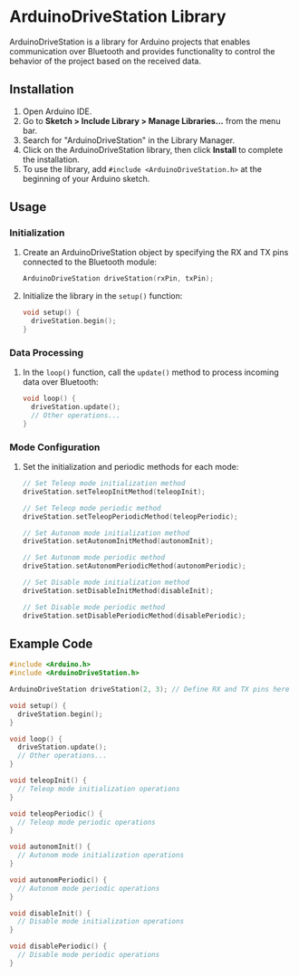 # ArduinoDriveStation Library

ArduinoDriveStation is a library for Arduino projects that enables communication over Bluetooth and provides functionality to control the behavior of the project based on the received data.

## Installation

1. Open Arduino IDE.
2. Go to **Sketch > Include Library > Manage Libraries...** from the menu bar.
3. Search for "ArduinoDriveStation" in the Library Manager.
4. Click on the ArduinoDriveStation library, then click **Install** to complete the installation.
5. To use the library, add `#include <ArduinoDriveStation.h>` at the beginning of your Arduino sketch.

## Usage

### Initialization

1. Create an ArduinoDriveStation object by specifying the RX and TX pins connected to the Bluetooth module:
    ```cpp
    ArduinoDriveStation driveStation(rxPin, txPin);
    ```
2. Initialize the library in the `setup()` function:
    ```cpp
    void setup() {
      driveStation.begin();
    }
    ```

### Data Processing

1. In the `loop()` function, call the `update()` method to process incoming data over Bluetooth:
    ```cpp
    void loop() {
      driveStation.update();
      // Other operations...
    }
    ```

### Mode Configuration

1. Set the initialization and periodic methods for each mode:
    ```cpp
    // Set Teleop mode initialization method
    driveStation.setTeleopInitMethod(teleopInit);

    // Set Teleop mode periodic method
    driveStation.setTeleopPeriodicMethod(teleopPeriodic);

    // Set Autonom mode initialization method
    driveStation.setAutonomInitMethod(autonomInit);

    // Set Autonom mode periodic method
    driveStation.setAutonomPeriodicMethod(autonomPeriodic);

    // Set Disable mode initialization method
    driveStation.setDisableInitMethod(disableInit);

    // Set Disable mode periodic method
    driveStation.setDisablePeriodicMethod(disablePeriodic);
    ```

## Example Code

```cpp
#include <Arduino.h>
#include <ArduinoDriveStation.h>

ArduinoDriveStation driveStation(2, 3); // Define RX and TX pins here

void setup() {
  driveStation.begin();
}

void loop() {
  driveStation.update();
  // Other operations...
}

void teleopInit() {
  // Teleop mode initialization operations
}

void teleopPeriodic() {
  // Teleop mode periodic operations
}

void autonomInit() {
  // Autonom mode initialization operations
}

void autonomPeriodic() {
  // Autonom mode periodic operations
}

void disableInit() {
  // Disable mode initialization operations
}

void disablePeriodic() {
  // Disable mode periodic operations
}
